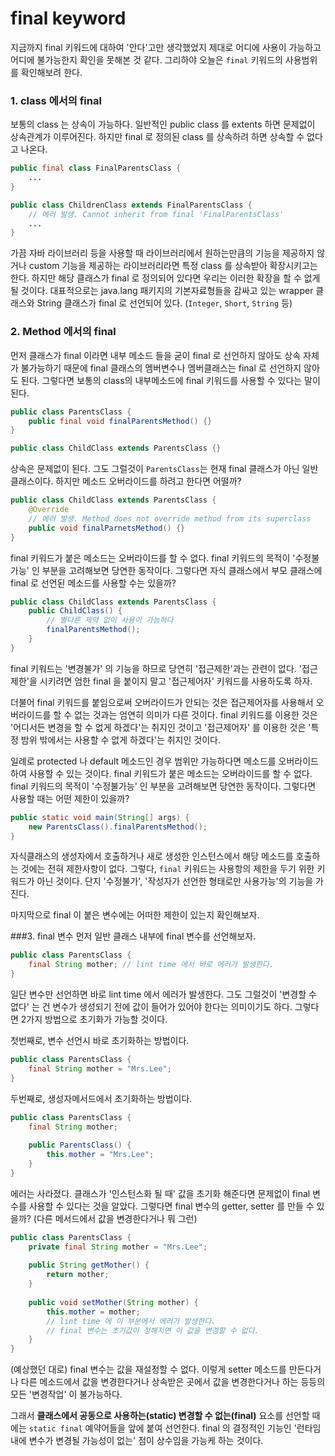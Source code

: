# final keyword 
지금까지 final 키워드에 대하여 '안다'고만 생각했었지 제대로 어디에 사용이 가능하고 어디에 불가능한지 확인을 못해본 것 같다. 그리하야 오늘은 `final` 키워드의 사용범위를 확인해보려 한다.
### 1. class 에서의 final
보통의 class 는 상속이 가능하다.
일반적인 public class 를 extents 하면 문제없이 상속관계가 이루어진다.
하지만 final 로 정의된 class 를 상속하려 하면 상속할 수 없다고 나온다.
```java
public final class FinalParentsClass {
    ...
}
```
```java
public class ChildrenClass extends FinalParentsClass { 
    // 에러 발생. Cannot inherit from final 'FinalParentsClass'
    ...
}
```
가끔 자바 라이브러리 등을 사용할 때 라이브러리에서 원하는만큼의 기능을 제공하지 않거나 custom 기능을 제공하는 라이브러리라면 특정 class 를 상속받아 확장시키고는 한다. 하지만 해당 클래스가 final 로 정의되어 있다면 우리는 이러한 확장을 할 수 없게 될 것이다. 대표적으로는 java.lang 패키지의 기본자료형들을 감싸고 있는 wrapper 클래스와 String 클래스가 final 로 선언되어 있다. (`Integer`, `Short`, `String` 등)
### 2. Method 에서의 final
먼저 클래스가 final 이라면 내부 메소드 들을 굳이 final 로 선언하지 않아도 상속 자체가 불가능하기 때문에 final 클래스의 멤버변수나 멤버클래스는 final 로 선언하지 않아도 된다. 그렇다면 보통의 class의 내부메소드에 final 키워드를 사용할 수 있다는 말이 된다.
```java
public class ParentsClass {
    public final void finalParentsMethod() {}
}
```
```java
public class ChildClass extends ParentsClass {}
```
상속은 문제없이 된다. 그도 그럴것이 `ParentsClass`는 현재 final 클래스가 아닌 일반 클래스이다.
하지만 메소드 오버라이드를 하려고 한다면 어떨까?
```java
public class ChildClass extends ParentsClass {
    @Override
    // 에러 발생. Method does not override method from its superclass
    public void finalParnetsMethod() {}
}
```

final 키워드가 붙은 메소드는 오버라이드를 할 수 없다. final 키워드의 목적이 '수정불가능' 인 부분을 고려해보면 당연한 동작이다. 그렇다면 자식 클래스에서 부모 클래스에 final 로 선언된 메소드를 사용할 수는 있을까?
```java
public class ChildClass extends ParentsClass {
    public ChildClass() {
        // 별다른 제약 없이 사용이 가능하다
        finalParentsMethod();
    }
}
```
final 키워드는 '변경불가' 의 기능을 하므로 당연히 '접근제한'과는 관련이 없다. '접근제한'을 시키려면 엄한 final 을 붙이지 말고 '접근제어자' 키워드를 사용하도록 하자. 

더불어 final 키워드를 붙임으로써 오버라이드가 안되는 것은  접근제어자를 사용해서 오버라이드를 할 수 없는 것과는 엄연히 의미가 다른 것이다. final 키워드를 이용한 것은 '어디서든 변경을 할 수 없게 하겠다'는 취지인 것이고 '접근제어자' 를 이용한 것은 '특정 밤위 밖에서는 사용할 수 없게 하겠다'는 취지인 것이다. 

일례로 protected 나 default 메소드인 경우 범위만 가능하다면 메소드를 오버라이드 하여 사용할 수 있는 것이다.
final 키워드가 붙은 메소드는 오버라이드를 할 수 없다. final 키워드의 목적이 '수정불가능' 인 부분을 고려해보면 당연한 동작이다.
그렇다면 사용할 때는 어떤 제한이 있을까?
```java
public static void main(String[] args) {
    new ParentsClass().finalParentsMethod();
}
```
자식클래스의 생성자에서 호출하거나 새로 생성한 인스턴스에서 해당 메소드를 호출하는 것에는 전혀 제한사항이 없다.
그렇다, `final` 키워드는 사용항의 제한을 두기 위한 키워드가 아닌 것이다. 단지 '수정불가', '작성자가 선언한 형태로만 사용가능'의 기능을 가진다.

마지막으로 final 이 붙은 변수에는 어떠한 제한이 있는지 확인해보자.

###3. final 변수
먼저 일반 클래스 내부에 final 변수를 선언해보자.
```java
public class ParentsClass {
    final String mother; // lint time 에서 바로 에러가 발생한다.
}
```
일단 변수만 선언하면 바로 lint time 에서 에러가 발생한다. 그도 그럴것이 '변경할 수 없다' 는 건 변수가 생성되기 전에 값이 들어가 있어야 한다는 의미이기도 하다. 그렇다면 2가지 방법으로 초기화가 가능할 것이다.

첫번째로, 변수 선언시 바로 초기화하는 방법이다.
```java
public class ParentsClass {
    final String mother = "Mrs.Lee";
}
```
두번째로, 생성자메서드에서 초기화하는 방법이다.
```java
public class ParentsClass {
    final String mother;
    
    public ParentsClass() {
        this.mother = "Mrs.Lee";
    }
}
```
에러는 사라졌다. 클래스가 '인스턴스화 될 때' 값을 초기화 해준다면 문제없이 final 변수를 사용할 수 있다는 것을 알았다. 그렇다면 final 변수의 getter, setter 를 만들 수 있을까? (다른 메서드에서 값을 변경한다거나 뭐 그런)
```java
public class ParentsClass {
    private final String mother = "Mrs.Lee";
    
    public String getMother() {
        return mother;
    }
    
    public void setMother(String mother) {
        this.mother = mother;
        // lint time 에 이 부분에서 에러가 발생한다.
        // final 변수는 초기값이 정해지면 이 값을 변경할 수 없다.
    }
}
```
(예상했던 대로) final 변수는 값을 재설정할 수 없다. 이렇게 setter 메소드를 만든다거나 다른 메소드에서 값을 변경한다거나 상속받은 곳에서 값을 변경한다거나 하는 등등의 모든 '변경작업' 이 불가능하다.

그래서 **클래스에서 공동으로 사용하는(static) 변경할 수 없는(final)** 요소를 선언할 때에는 `static final` 예약어들을 앞에 붙여 선언한다. final 의 결정적인 기능인 '런타임 내에 변수가 변경될 가능성이 없는' 점이 상수임을 가능케 하는 것이다.
